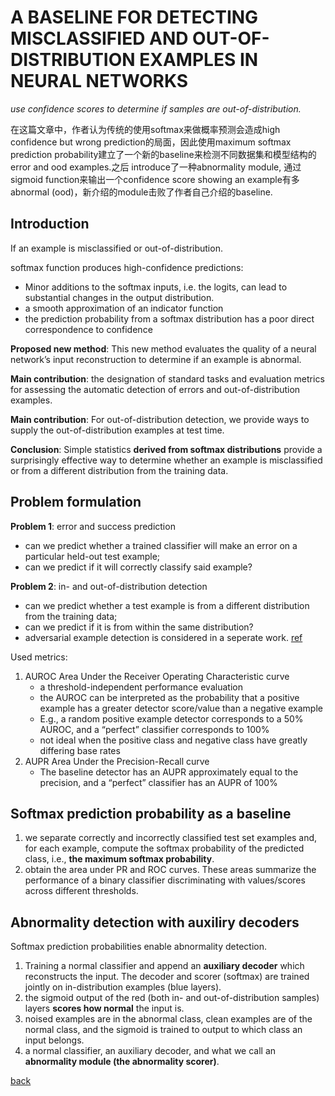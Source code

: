 # A BASELINE FOR DETECTING MISCLASSIFIED AND OUT-OF-DISTRIBUTION EXAMPLES IN NEURAL NETWORKS
_use confidence scores to determine if samples are out-of-distribution._

在这篇文章中，作者认为传统的使用softmax来做概率预测会造成high confidence but wrong prediction的局面，因此使用maximum softmax prediction probability建立了一个新的baseline来检测不同数据集和模型结构的error and ood examples.之后 introduce了一种abnormality module, 通过sigmoid function来输出一个confidence score showing an example有多abnormal (ood)，新介绍的module击败了作者自己介绍的baseline.

## Introduction
If an example is misclassified or out-of-distribution.

softmax function produces high-confidence predictions:
- Minor additions to the softmax inputs, i.e. the logits, can lead to substantial changes in the output distribution.
- a smooth approximation of an indicator function
- the prediction probability from a softmax distribution has a poor direct correspondence to confidence

**Proposed new method**: This new method evaluates the quality of a neural network’s input reconstruction to determine if an example is abnormal.

**Main contribution**: the designation of standard tasks and evaluation metrics for assessing the automatic detection of errors and out-of-distribution examples. 

**Main contribution**: For out-of-distribution detection, we provide ways to supply the out-of-distribution examples at test time.

**Conclusion**: Simple statistics **derived from softmax distributions** provide a surprisingly effective way to determine whether an example is misclassified or from a different distribution from the training data.


## Problem formulation
**Problem 1**: error and success prediction
- can we predict whether a trained classifier will make an error on a particular held-out test example;
- can we predict if it will correctly classify said example? 

**Problem 2**: in- and out-of-distribution detection
- can we predict whether a test example is from a different distribution from the training data;
-  can we predict if it is from within the same distribution?
-  adversarial example detection is considered in a seperate work. [ref]()

Used metrics:
1. AUROC  Area Under the Receiver Operating Characteristic curve 
    - a threshold-independent performance evaluation
    - the AUROC can be interpreted as the probability that a positive example has a greater detector score/value than a negative example
    - E.g., a random positive example detector corresponds to a 50% AUROC, and a “perfect” classifier corresponds to 100%
    - not ideal when the positive class and negative class have greatly differing base rates
2. AUPR  Area Under the Precision-Recall curve
    - The baseline detector has an AUPR approximately equal to the precision, and a “perfect” classifier has an AUPR of 100%


## Softmax prediction probability as a baseline
1. we separate correctly and incorrectly classified test set examples and, for each example, compute the softmax probability of the predicted class, i.e., **the maximum softmax probability**.
2. obtain the area under PR and ROC curves. These areas summarize the performance of a binary classifier discriminating with values/scores across different thresholds.

## Abnormality detection with auxiliry decoders
Softmax prediction probabilities enable abnormality detection.

1. Training a normal classifier and append an **auxiliary decoder** which reconstructs the input. The decoder and scorer (softmax) are trained jointly on in-distribution examples (blue layers).
2. the sigmoid output of the red (both in- and out-of-distribution samples) layers **scores how normal** the input is.
3. noised examples are in the abnormal class, clean examples are of the normal class, and the sigmoid is trained to output to which class an input belongs.
4. a normal classifier, an auxiliary decoder, and what we call an **abnormality module (the abnormality scorer)**.

[back](https://github.com/YHJYH/Machine_Learning/blob/main/projects/Master_Thesis/papers/111.md#content)
